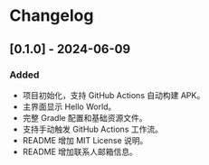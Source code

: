 # Changelog

## [0.1.0] - 2024-06-09
### Added
- 项目初始化，支持 GitHub Actions 自动构建 APK。
- 主界面显示 Hello World。
- 完整 Gradle 配置和基础资源文件。
- 支持手动触发 GitHub Actions 工作流。
- README 增加 MIT License 说明。
- README 增加联系人邮箱信息。 